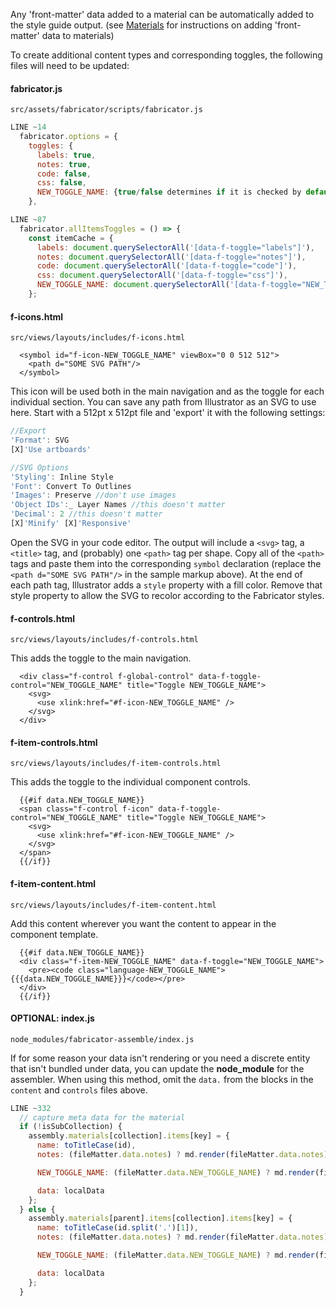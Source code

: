 Any 'front-matter' data added to a material can be automatically added to the style guide output. (see [Materials](#materials) for instructions on adding 'front-matter' data to materials)

To create additional content types and corresponding toggles, the following files will need to be updated:

#### fabricator.js
`src/assets/fabricator/scripts/fabricator.js`


```javascript
LINE ~14
  fabricator.options = {
    toggles: {
      labels: true,
      notes: true,
      code: false,
      css: false,
      NEW_TOGGLE_NAME: {true/false determines if it is checked by default}, //note the trailing comma
    },

LINE ~87
  fabricator.allItemsToggles = () => {
    const itemCache = {
      labels: document.querySelectorAll('[data-f-toggle="labels"]'),
      notes: document.querySelectorAll('[data-f-toggle="notes"]'),
      code: document.querySelectorAll('[data-f-toggle="code"]'),
      css: document.querySelectorAll('[data-f-toggle="css"]'),
      NEW_TOGGLE_NAME: document.querySelectorAll('[data-f-toggle="NEW_TOGGLE_NAME"]'), //note the trailing comma
    };
```

#### f-icons.html
`src/views/layouts/includes/f-icons.html`

```markup
  <symbol id="f-icon-NEW_TOGGLE_NAME" viewBox="0 0 512 512">
    <path d="SOME SVG PATH"/>
  </symbol>
```

This icon will be used both in the main navigation and as the toggle for each individual section. You can save any path from Illustrator as an SVG to use here. Start with a 512pt x 512pt file and 'export' it with the following settings:

```javascript
//Export
'Format': SVG
[X]'Use artboards'

//SVG Options
'Styling': Inline Style
'Font': Convert To Outlines
'Images': Preserve //don't use images
'Object IDs':_ Layer Names //this doesn't matter
'Decimal': 2 //this doesn't matter
[X]'Minify' [X]'Responsive'
```

Open the SVG in your code editor. The output will include a `<svg>` tag, a `<title>` tag, and (probably) one `<path>` tag per shape. Copy all of the `<path>` tags and paste them into the corresponding `symbol` declaration (replace the `<path d="SOME SVG PATH"/>` in the sample markup above). At the end of each path tag, Illustrator adds a `style` property with a fill color. Remove that style property to allow the SVG to recolor according to the Fabricator styles.

#### f-controls.html
`src/views/layouts/includes/f-controls.html`

This adds the toggle to the main navigation.

```markup
  <div class="f-control f-global-control" data-f-toggle-control="NEW_TOGGLE_NAME" title="Toggle NEW_TOGGLE_NAME">
    <svg>
      <use xlink:href="#f-icon-NEW_TOGGLE_NAME" />
    </svg>
  </div>
```

#### f-item-controls.html
`src/views/layouts/includes/f-item-controls.html`

This adds the toggle to the individual component controls.

```markup
  {{#if data.NEW_TOGGLE_NAME}}
  <span class="f-control f-icon" data-f-toggle-control="NEW_TOGGLE_NAME" title="Toggle NEW_TOGGLE_NAME">
    <svg>
      <use xlink:href="#f-icon-NEW_TOGGLE_NAME" />
    </svg>
  </span>
  {{/if}}
```

#### f-item-content.html
`src/views/layouts/includes/f-item-content.html`

Add this content wherever you want the content to appear in the component template.

```markup
  {{#if data.NEW_TOGGLE_NAME}}
  <div class="f-item-NEW_TOGGLE_NAME" data-f-toggle="NEW_TOGGLE_NAME">
    <pre><code class="language-NEW_TOGGLE_NAME">{{{data.NEW_TOGGLE_NAME}}}</code></pre>
  </div>
  {{/if}}
```

#### OPTIONAL: index.js
`node_modules/fabricator-assemble/index.js`

If for some reason your data isn't rendering or you need a discrete entity that isn't bundled under data, you can update the __node_module__ for the assembler. When using this method, omit the `data.` from the blocks in the `content` and `controls` files above.

```javascript
LINE ~332
  // capture meta data for the material
  if (!isSubCollection) {
    assembly.materials[collection].items[key] = {
      name: toTitleCase(id),
      notes: (fileMatter.data.notes) ? md.render(fileMatter.data.notes) : '',

      NEW_TOGGLE_NAME: (fileMatter.data.NEW_TOGGLE_NAME) ? md.render(fileMatter.data.NEW_TOGGLE_NAME) : '',

      data: localData
    };
  } else {
    assembly.materials[parent].items[collection].items[key] = {
      name: toTitleCase(id.split('.')[1]),
      notes: (fileMatter.data.notes) ? md.render(fileMatter.data.notes) : '',

      NEW_TOGGLE_NAME: (fileMatter.data.NEW_TOGGLE_NAME) ? md.render(fileMatter.data.NEW_TOGGLE_NAME) : '',

      data: localData
    };
  }
```